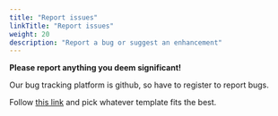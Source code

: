 ```yaml
---
title: "Report issues"
linkTitle: "Report issues"
weight: 20
description: "Report a bug or suggest an enhancement"
---
```


**Please report anything you deem significant!**

Our bug tracking platform is github, so have to register to report bugs.

Follow [this link](https://github.com/DGEXSolutions/osrd/issues/new/choose) and pick whatever template fits the best.
